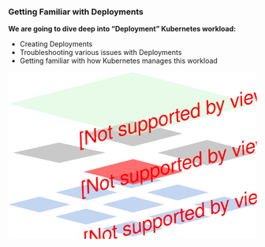 ### Getting Familiar with Deployments

**We are going to dive deep into “Deployment” Kubernetes workload:**
- Creating Deployments
- Troubleshooting various issues with Deployments
- Getting familiar with how Kubernetes manages this workload

![Deployment](img/deployment-rs-pod.svg)